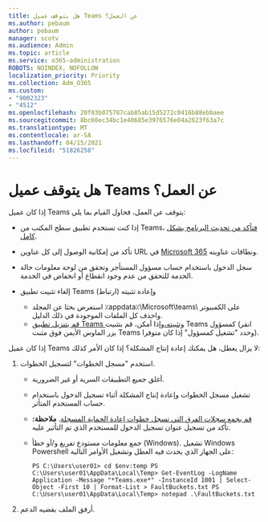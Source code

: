 ```yaml
---
title: هل يتوقف عميل Teams عن العمل؟
ms.author: pebaum
author: pebaum
manager: scotv
ms.audience: Admin
ms.topic: article
ms.service: o365-administration
ROBOTS: NOINDEX, NOFOLLOW
localization_priority: Priority
ms.collection: Adm_O365
ms.custom:
- "9002323"
- "4512"
ms.openlocfilehash: 20f03b075787cab85ab15d5272c0416b88ebbaee
ms.sourcegitcommit: 8bc60ec34bc1e40685e3976576e04a2623f63a7c
ms.translationtype: MT
ms.contentlocale: ar-SA
ms.lasthandoff: 04/15/2021
ms.locfileid: "51826258"
---
```

# <a name="teams-client-crashing"></a>هل يتوقف عميل Teams عن العمل؟

إذا كان عميل Teams يتوقف عن العمل، فحاول القيام بما يلي:

- إذا كنت تستخدم تطبيق سطح المكتب من Teams، [فتأكد من تحديث البرنامج بشكل كامل](https://support.office.com/article/Update-Microsoft-Teams-535a8e4b-45f0-4f6c-8b3d-91bca7a51db1).

- تأكد من إمكانية الوصول إلى كل عناوين URL في [Microsoft 365](https://docs.microsoft.com/microsoftteams/connectivity-issues) ونطاقات عناوينه.

- سجل الدخول باستخدام حساب مسؤول [](https://docs.microsoft.com/office365/enterprise/view-service-health) المستأجر وتحقق من لوحة معلومات حالة الخدمة للتحقق من عدم وجود انقطاع أو انخفاض في الخدمة.

- إلغاء تثبيت تطبيق Teams (ارتباط) وإعادة تثبيته
    - استعرض بحثا عن المجلد ٪appdata٪\Microsoft\teams\ على الكمبيوتر واحذف كل الملفات الموجودة في ذلك الدليل.
    - [قم بتنزيل تطبيق Teams وتثبيته،](https://www.microsoft.com/microsoft-365/microsoft-teams/group-chat-software#office-DesktopAppDownload-ofoushy)وإذا أمكن، قم بتثبيت Teams كمسؤول (انقر بزر الماوس الأيمن فوق مثبت Teams وحدد "تشغيل كمسؤول" إذا كان متوفرا).

إذا كان عميل Teams لا يزال يعطل، هل يمكنك إعادة إنتاج المشكلة؟ إذا كان الأمر كذلك:

1. استخدم "مسجل الخطوات" لتسجيل الخطوات.
    - أغلق جميع التطبيقات السرية أو غير الضرورية.
    - تشغيل مسجل الخطوات وإعادة إنتاج المشكلة أثناء تسجيل الدخول باستخدام حساب المستخدم المتأثر.
    - [قم بجمع سجلات الفرق التي تسجل خطوات إعادة الحماية المسجلة](https://docs.microsoft.com/microsoftteams/log-files). **ملاحظة:** تأكد من تسجيل عنوان تسجيل الدخول للمستخدم الذي تم التأثير عليه.
    - جمع معلومات مستودع تفريغ و/أو خطأ (Windows). تشغيل Windows Powershell على الجهاز الذي يحدث فيه العطل وتشغيل الأوامر التالية:

        `
        PS C:\Users\user01> cd $env:temp
        PS C:\Users\user01\AppData\Local\Temp> Get-EventLog -LogName Application -Message "*Teams.exe*" -InstanceId 1001 | Select-Object -First 10 | Format-List > FaultBuckets.txt
        PS C:\Users\user01\AppData\Local\Temp> notepad .\FaultBuckets.txt
        `
    
2. أرفق الملف بقضيه الدعم.
